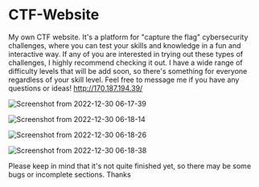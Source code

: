 # CTF-Website

My own CTF website. It's a platform for "capture the flag" cybersecurity challenges, where you can test your skills and knowledge in a fun and interactive way.
If any of you are interested in trying out these types of challenges, I highly recommend checking it out. I have a wide range of difficulty levels that will be add soon, so there's something for everyone regardless of your skill level.
Feel free to message me if you have any questions or ideas! 
http://170.187.194.39/

![Screenshot from 2022-12-30 06-17-39](https://user-images.githubusercontent.com/76017518/210056907-31af7eff-f58e-4979-9f3e-a69f99632261.png)

![Screenshot from 2022-12-30 06-18-14](https://user-images.githubusercontent.com/76017518/210056929-c70eac18-5fca-4e57-bd13-c2bc08c2776b.png)




![Screenshot from 2022-12-30 06-18-26](https://user-images.githubusercontent.com/76017518/210056965-3bd3b5bd-dade-4e84-83d4-bee48ef97171.png)



![Screenshot from 2022-12-30 06-18-38](https://user-images.githubusercontent.com/76017518/210056968-8977d170-672f-46ff-81ea-346c6091341e.png)


Please keep in mind that it's not quite finished yet, so there may be some bugs or incomplete sections. Thanks
